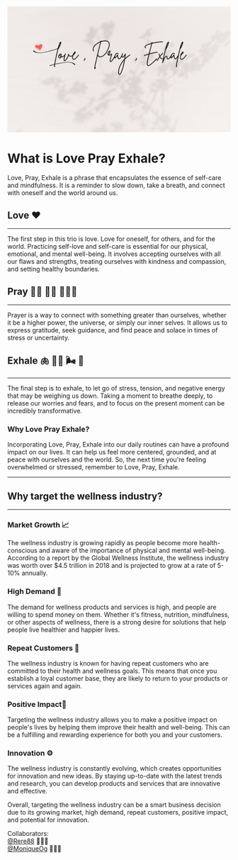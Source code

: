 ![Banner Logo](/client/public/images/Love_Pray_Exhale.png)

# What is Love Pray Exhale?
Love, Pray, Exhale is a phrase that encapsulates the essence of self-care and mindfulness. It is a reminder to slow down, take a breath, and connect with oneself and the world around us.

## Love ❤️ <!--🧡 💛 💚 💙 💜 easter egg-->
---
The first step in this trio is love. Love for oneself, for others, and for the world. Practicing self-love and self-care is essential for our physical, emotional, and mental well-being. It involves accepting ourselves with all our flaws and strengths, treating ourselves with kindness and compassion, and setting healthy boundaries.

## Pray 🙏🏾 🤲🏾 🧘🏾‍♀️ <!--could pick between these or keep them all for inclusion-->
---
Prayer is a way to connect with something greater than ourselves, whether it be a higher power, the universe, or simply our inner selves. It allows us to express gratitude, seek guidance, and find peace and solace in times of stress or uncertainty.

## Exhale 🫁 😮‍💨 🌬️ 💨 <!--could pick between these I think the second one look like he a bun' 😭-->
---
 The final step is to exhale, to let go of stress, tension, and negative energy that may be weighing us down. Taking a moment to breathe deeply, to release our worries and fears, and to focus on the present moment can be incredibly transformative.

### Why Love Pray Exhale?
Incorporating Love, Pray, Exhale into our daily routines can have a profound impact on our lives. It can help us feel more centered, grounded, and at peace with ourselves and the world. So, the next time you're feeling overwhelmed or stressed, remember to Love, Pray, Exhale.

---

## Why target the wellness industry?
---
### Market Growth 📈
The wellness industry is growing rapidly as people become more health-conscious and aware of the importance of physical and mental well-being. According to a report by the Global Wellness Institute, the wellness industry was worth over $4.5 trillion in 2018 and is projected to grow at a rate of 5-10% annually.

### High Demand  🚀
The demand for wellness products and services is high, and people are willing to spend money on them. Whether it's fitness, nutrition, mindfulness, or other aspects of wellness, there is a strong desire for solutions that help people live healthier and happier lives.

### Repeat Customers 🤝
The wellness industry is known for having repeat customers who are committed to their health and wellness goals. This means that once you establish a loyal customer base, they are likely to return to your products or services again and again.

### Positive Impact🌱
Targeting the wellness industry allows you to make a positive impact on people's lives by helping them improve their health and well-being. This can be a fulfilling and rewarding experience for both you and your customers.

### Innovation ⚙️
The wellness industry is constantly evolving, which creates opportunities for innovation and new ideas. By staying up-to-date with the latest trends and research, you can develop products and services that are innovative and effective.

Overall, targeting the wellness industry can be a smart business decision due to its growing market, high demand, repeat customers, positive impact, and potential for innovation.


Collaborators:
<br>
[@Rere88](https://www.instagram.com/this_mama_codes/) 👩🏾‍💻
<br>
[@MoniqueOg](https://www.linkedin.com/in/monique-o-7538b41b8/) 👩🏿‍💻

<!-- We are open to feedback and suggestions. Please reach out to us at [Name](mailto:) with any questions or comments. -->